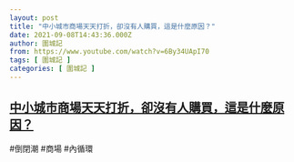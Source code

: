 ```yaml
---
layout: post
title: "中小城市商場天天打折，卻沒有人購買，這是什麼原因？"
date: 2021-09-08T14:43:36.000Z
author: 圍城記
from: https://www.youtube.com/watch?v=6By34UApI70
tags: [ 圍城記 ]
categories: [ 圍城記 ]
---
```

<!--1631112216000-->
[中小城市商場天天打折，卻沒有人購買，這是什麼原因？](https://www.youtube.com/watch?v=6By34UApI70)
------

<div>
#倒閉潮 #商場 #內循環
</div>
